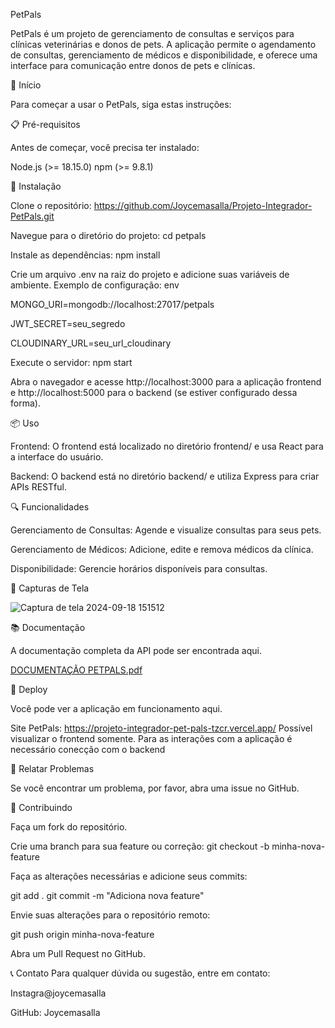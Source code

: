 PetPals

PetPals é um projeto de gerenciamento de consultas e serviços para clínicas veterinárias e donos de pets. A aplicação permite o agendamento de consultas, gerenciamento de médicos e disponibilidade, e oferece uma interface para comunicação entre donos de pets e clínicas.

🚀 Início

Para começar a usar o PetPals, siga estas instruções:

📋 Pré-requisitos

Antes de começar, você precisa ter instalado:

Node.js (>= 18.15.0)
npm (>= 9.8.1)

🔧 Instalação

Clone o repositório:
https://github.com/Joycemasalla/Projeto-Integrador-PetPals.git

Navegue para o diretório do projeto:
cd petpals

Instale as dependências:
npm install

Crie um arquivo .env na raiz do projeto e adicione suas variáveis de ambiente. Exemplo de configuração:
env

MONGO_URI=mongodb://localhost:27017/petpals

JWT_SECRET=seu_segredo

CLOUDINARY_URL=seu_url_cloudinary


Execute o servidor:
npm start


Abra o navegador e acesse http://localhost:3000 para a aplicação frontend e http://localhost:5000 para o backend (se estiver configurado dessa forma).

📦 Uso

Frontend: O frontend está localizado no diretório frontend/ e usa React para a interface do usuário.

Backend: O backend está no diretório backend/ e utiliza Express para criar APIs RESTful.


🔍 Funcionalidades

Gerenciamento de Consultas: Agende e visualize consultas para seus pets.

Gerenciamento de Médicos: Adicione, edite e remova médicos da clínica.

Disponibilidade: Gerencie horários disponíveis para consultas.


📸 Capturas de Tela

![Captura de tela 2024-09-18 151512](https://github.com/user-attachments/assets/7b544c8c-68ad-46a6-b91c-b700c6569211)

📚 Documentação

A documentação completa da API pode ser encontrada aqui.


[DOCUMENTAÇÃO PETPALS.pdf](https://github.com/user-attachments/files/17049002/DOCUMENTACAO.PETPALS.pdf)

🚀 Deploy

Você pode ver a aplicação em funcionamento aqui.

Site PetPals: https://projeto-integrador-pet-pals-tzcr.vercel.app/
Possível visualizar o frontend somente. Para as interações com a aplicação é necessário conecção com o backend


🐛 Relatar Problemas

Se você encontrar um problema, por favor, abra uma issue no GitHub.

🤝 Contribuindo

Faça um fork do repositório.

Crie uma branch para sua feature ou correção:
git checkout -b minha-nova-feature

Faça as alterações necessárias e adicione seus commits:

git add .
git commit -m "Adiciona nova feature"

Envie suas alterações para o repositório remoto:

git push origin minha-nova-feature

Abra um Pull Request no GitHub.



📞 Contato
Para qualquer dúvida ou sugestão, entre em contato:

Instagra@joycemasalla

GitHub: Joycemasalla
